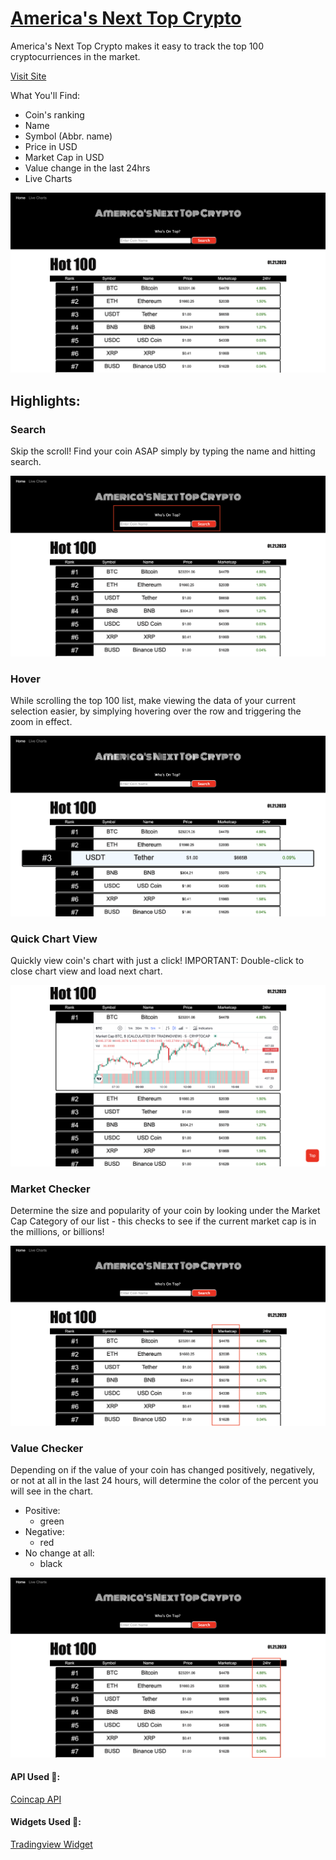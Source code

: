 # [America's Next Top Crypto](https://regal-squirrel-84ca87.netlify.app)
America's Next Top Crypto makes it easy to track the top 100 cryptocurriences in the market.

[Visit Site](https://regal-squirrel-84ca87.netlify.app)

What You'll Find:
* Coin's ranking
* Name
* Symbol (Abbr. name)
* Price in USD
* Market Cap in USD
* Value change in the last 24hrs
* Live Charts

![this is an image](/assets/home2.0.png)

## Highlights:
### Search
Skip the scroll! Find your coin ASAP simply by typing the name and hitting search.

![this is an image](/assets/search2.0.png)

### Hover
While scrolling the top 100 list, make viewing the data of your current selection easier, by simplying hovering over the row and triggering the zoom in effect.

![this is an image](/assets/hover2.0.png)

### Quick Chart View
Quickly view coin's chart with just a click!
IMPORTANT: Double-click to close chart view and load next chart.

![this is an image](/assets/chartView.png)

### Market Checker
Determine the size and popularity of your coin by looking under the Market Cap Category of our list - this checks to see if the current market cap is in the millions, or billions!

![this is an image](/assets/marketCap2.0.png)

### Value Checker
Depending on if the value of your coin has changed positively, negatively, or not at all in the last 24 hours, will determine the color of the percent you will see in the chart.

* Positive:
    * green
* Negative:
    * red
* No change at all:
    * black

![this is an image](/assets/marketChange2.0.png)



#### API Used 🔗:
[Coincap API](https://docs.coincap.io)

#### Widgets Used 🧩:
[Tradingview Widget](https://www.tradingview.com/widget/advanced-chart/)
